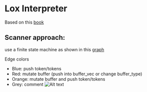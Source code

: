 # Lox Interpreter

Based on this [book](https://craftinginterpreters.com/)

## Scanner approach:

use a finite state machine as shown in this [graph](<https://dreampuf.github.io/GraphvizOnline/#digraph%20G%20%7B%0A%20%20%20%20bgcolor%3D%22%23ffffff00%22%20%23%20RGBA%20(with%20alpha)%0A%20%20%20%20splines%3Dtrue%0A%20%20%20%20graph%20%5B%20overlap%3Dfalse%20splines%3Dtrue%20%5D%0A%20%20%20%20%20%0A%20%20%20%20node%20%5Bshape%3Dcircle%2C%0A%20%20%20%20%20%20%20%20%20%20fixedsize%3Dtrue%2C%0A%20%20%20%20%20%20%20%20%20%20width%3D0.6%2C%0A%20%20%20%20%20%20%20%20%20%20color%3D%22black%22%2C%20%23%20node%20border%20color%20(X11%20or%20HTML%20colors)%0A%20%20%20%20%20%20%20%20%20%20fillcolor%3Dwhite%2C%20%23%20node%20fill%20color%20(X11%20or%20HTML%20colors)%0A%20%20%20%20%20%20%20%20%20%20style%3D%22filled%2Csolid%22%2C%0A%20%20%20%20%20%20%20%20%20%20fontcolor%3Ddarkred%2C%20%23%20text%20color%20(X11%20or%20HTML%20colors)%0A%20%20%20%20%20%20%20%20%20%20fontsize%3D6%5D%0A%0A%20%20%20%20edge%20%5B%20penwidth%3D0.6%2C%20color%3Dblack%20arrowsize%3D0.5%20%5D%0A%20%20%20%20Next%20%5Bshape%3DMDiamond%5D%0A%20%20%20%20subgraph%20sub_1%20%7B%0A%20%20%20%20%20%20%20%20MaybeTwo%3B%0A%20%20%20%20%20%20%20%20Comment%3B%0A%20%20%20%20%20%20%20%20node%20%5Bstyle%3Dfilled%2Ccolor%3Dwhite%5D%3B%0A%20%20%20%20%20%20%20%20MaybeTwo%20-%3E%20Comment%20%5B%20color%3D%22grey%22%20%5D%0A%20%20%20%20%7D%0A%20%20%20%20subgraph%20sub_2%20%7B%0A%20%20%20%20%20%20%20%20Number%3B%0A%20%20%20%20%20%20%20%20SoloDot%3B%0A%20%20%20%20%20%20%20%20NumberWithDot%3B%0A%20%20%20%20%20%20%20%20Number%20-%3E%20NumberWithDot%20%5B%20color%3D%22red%22%20%5D%3B%0A%20%20%20%20%20%20%20%20SoloDot%20-%3E%20NumberWithDot%20%5B%20color%3D%22red%22%20%5D%3B%0A%20%20%20%20%7D%0A%20%20%20%20IdentifierOrKeyword%20%5B%20label%3D%22Identifier%5CnOr%5CnKeyword%22%20%5D%0A%20%20%20%20InString%3B%0A%20%20%20%20IdentifierOrKeyword%20-%3E%20Next%20%5B%20color%3D%22blue%22%20%5D%3B%0A%20%20%20%20IdentifierOrKeyword%20-%3E%20IdentifierOrKeyword%20%5B%20color%3D%22red%22%20%5D%3B%0A%20%20%20%20Next%20-%3E%20InString%20%5B%20color%3D%22red%22%20%5D%3B%0A%20%20%20%20InString%20-%3E%20InString%20%5B%20color%3D%22red%22%20%5D%3B%0A%20%20%20%20Next%20-%3E%20MaybeTwo%20%5B%20color%3D%22red%22%20%5D%3B%0A%20%20%20%20Next%3Ane%20-%3E%20Next%3Anw%20%5B%20color%3D%22blue%22%20%5D%3B%0A%20%20%20%20Next%20-%3E%20IdentifierOrKeyword%20%5B%20color%3D%22red%22%20%5D%3B%0A%20%20%20%20Next%20-%3E%20Number%20%5B%20color%3D%22red%22%20%5D%3B%0A%20%20%20%20Next%20-%3E%20SoloDot%20%5B%20color%3D%22red%22%20%5D%3B%0A%20%20%20%20MaybeTwo%20-%3E%20Next%20%5B%20color%3D%22blue%22%20%5D%3B%0A%20%20%20%20InString%20-%3E%20Next%20%5B%20color%3D%22blue%22%20%5D%3B%0A%20%20%20%20Number%20-%3E%20Next%20%5B%20color%3D%22blue%22%20%5D%3B%0A%09Number%20-%3E%20Number%20%5B%20color%3D%22red%22%20%5D%3B%0A%20%20%20%20NumberWithDot%20-%3E%20NumberWithDot%20%5B%20color%3D%22red%22%20%5D%3B%0A%20%20%20%20NumberWithDot%20-%3E%20Next%20%5B%20color%3D%22blue%22%20%5D%3B%0A%20%20%20%20SoloDot%20-%3E%20Next%20%5B%20color%3D%22blue%22%20%5D%3B%0A%20%20%20%20Comment%20-%3E%20Next%20%5B%20color%3D%22grey%22%20%5D%3B%0A%20%20%20%20IdentifierOrKeyword%20-%3E%20SoloDot%20%5B%20color%3D%22orange%22%20%5D%0A%20%20%20%20IdentifierOrKeyword%20-%3E%20MaybeTwo%20%5B%20color%3D%22orange%22%20%5D%0A%7D>)

Edge colors

- Blue: push token/tokens
- Red: mutate buffer (push into buffer_vec or change buffer_type)
- Orange: mutate buffer and push token/tokens
- Grey: comment
  ![Alt text](https://i.postimg.cc/tTSYshbS/graphviz.png)

